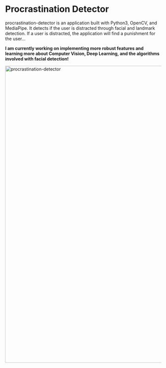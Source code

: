 # Procrastination Detector

procrastination-detector is an application built with Python3, OpenCV, and MediaPipe. It detects if the user is distracted through facial and landmark detection. If a user is distracted, the application will find a punishment for the user...

**I am currently working on implementing more robust features and learning more about Computer Vision, Deep Learning, and the algorithms involved with facial detection!**

<img width="958" alt="procrastination-detector" src="https://github.com/aandrewchen/procrastination-detector/assets/125727520/f06bafad-8a67-491b-bc7b-bcb63e30c8d2">
